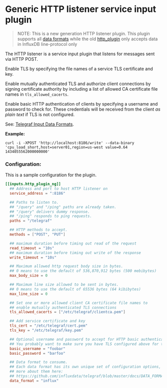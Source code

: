 # Generic HTTP listener service input plugin

> NOTE: This is a new generation HTTP listener plugin.
> This plugin supports all [data formats](/docs/DATA_FORMATS_INPUT.md) while the old [http_plugin](/plugins/inputs/http_listener)
> only accepts data in InfluxDB line-protocol only

The HTTP listener is a service input plugin that listens for messages sent via HTTP POST.

Enable TLS by specifying the file names of a service TLS certificate and key.

Enable mutually authenticated TLS and authorize client connections by signing certificate authority by including a list of allowed CA certificate file names in ````tls_allowed_cacerts````.

Enable basic HTTP authentication of clients by specifying a username and password to check for. These credentials will be received from the client _as plain text_ if TLS is not configured.

See: [Telegraf Input Data Formats](https://github.com/influxdata/telegraf/blob/master/docs/DATA_FORMATS_INPUT.md#influx).

**Example:**
```
curl -i -XPOST 'http://localhost:8186/write' --data-binary 'cpu_load_short,host=server01,region=us-west value=0.64 1434055562000000000'
```

### Configuration:

This is a sample configuration for the plugin.

```toml
[[inputs.http_plugin_ng]]
  ## Address and port to host HTTP listener on
  service_address = ":8186"

  ## Paths to listen to.
  ## "/query" and "/ping" paths are already taken.
  ## "/query" delivers dummy response.
  ## "/ping" responds to ping requests.
  paths = "/telegraf"

  ## HTTP methods to accept.
  methods = ["POST", "PUT"]

  ## maximum duration before timing out read of the request
  read_timeout = "10s"
  ## maximum duration before timing out write of the response
  write_timeout = "10s"

  ## Maximum allowed http request body size in bytes.
  ## 0 means to use the default of 536,870,912 bytes (500 mebibytes)
  max_body_size = 0

  ## Maximum line size allowed to be sent in bytes.
  ## 0 means to use the default of 65536 bytes (64 kibibytes)
  max_line_size = 0

  ## Set one or more allowed client CA certificate file names to 
  ## enable mutually authenticated TLS connections
  tls_allowed_cacerts = ["/etc/telegraf/clientca.pem"]

  ## Add service certificate and key
  tls_cert = "/etc/telegraf/cert.pem"
  tls_key = "/etc/telegraf/key.pem"

  ## Optional username and password to accept for HTTP basic authentication.
  ## You probably want to make sure you have TLS configured above for this.
  basic_username = "foobar"
  basic_password = "barfoo"

  ## Data format to consume.
  ## Each data format has its own unique set of configuration options, read
  ## more about them here:
  ## https://github.com/influxdata/telegraf/blob/master/docs/DATA_FORMATS_INPUT.md
  data_format = "influx"
```
